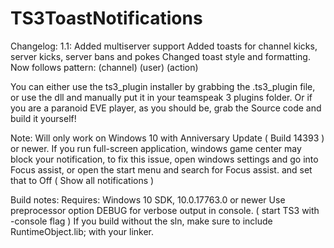 # TS3ToastNotifications

Changelog:
1.1:
	Added multiserver support
	Added toasts for channel kicks, server kicks, server bans and pokes
	Changed toast style and formatting. Now follows pattern: (channel) (user) (action)
	
You can either use the ts3_plugin installer by grabbing the .ts3_plugin file, or use the dll and manually put it in your teamspeak 3 plugins folder.
Or if you are a paranoid EVE player, as you should be, grab the Source code and build it yourself!

Note:
	Will only work on Windows 10 with Anniversary Update ( Build 14393 ) or newer.
	If you run full-screen application, windows game center may block your notification,
		to fix this issue, open windows settings and go into Focus assist, or open the start menu and search for Focus assist. and set that to Off ( Show all notifications )

Build notes:
	Requires: Windows 10 SDK, 10.0.17763.0 or newer
	Use preprocessor option DEBUG for verbose output in console. ( start TS3 with -console flag )
	If you build without the sln, make sure to include RuntimeObject.lib; with your linker.